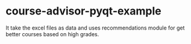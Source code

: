 # course-advisor-pyqt-example
It take the excel files as data and uses recommendations module for get better courses based on high grades.

